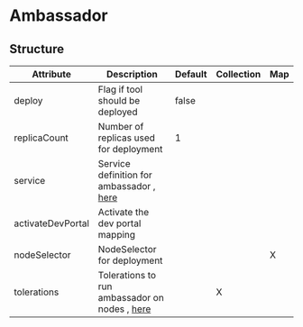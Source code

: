 # Ambassador 
 

## Structure 
 

| Attribute         | Description                                                                          | Default | Collection | Map  |
| ----------------- | ------------------------------------------------------------------------------------ | ------- | ---------- | ---  |
| deploy            | Flag if tool should be deployed                                                      |  false  |            |      |
| replicaCount      | Number of replicas used for deployment                                               |  1      |            |      |
| service           | Service definition for ambassador , [here](AmbassadorService/AmbassadorService.md)   |         |            |      |
| activateDevPortal | Activate the dev portal mapping                                                      |         |            |      |
| nodeSelector      | NodeSelector for deployment                                                          |         |            | X    |
| tolerations       | Tolerations to run ambassador on nodes , [here](toleration/Toleration/Toleration.md) |         | X          |      |
